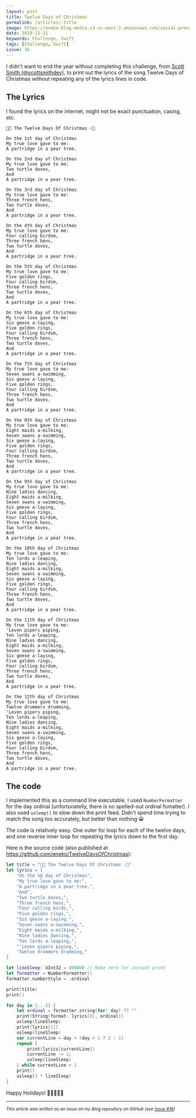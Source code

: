 ```yaml
---
layout: post
title: Twelve Days of Christmas
permalink: /articles/:title
image: https://eneko-blog-media.s3-us-west-2.amazonaws.com/social-preview/issue-16.png
date: 2020-12-31
keywords: Challenge, Swift
tags: [Challenge, Swift]
issue: 16
---
```


I didn't want to end the year without completing this challenge, from [Scott Smith (@scottsmithdev)](https://twitter.com/scottsmithdev/status/1341395333973225473), to print out the lyrics of the song Twelve Days of Christmas without repeating any of the lyrics lines in code.

## The Lyrics

I found the lyrics on the internet, might not be exact punctuation, casing, etc.

```
🎄🎶 The Twelve Days Of Christmas 🎶🎄 

On the 1st day of Christmas
My true love gave to me:
A partridge in a pear tree.

On the 2nd day of Christmas
My true love gave to me:
Two turtle doves,
And
A partridge in a pear tree.

On the 3rd day of Christmas
My true love gave to me:
Three french hens,
Two turtle doves,
And
A partridge in a pear tree.

On the 4th day of Christmas
My true love gave to me:
Four calling birdsm,
Three french hens,
Two turtle doves,
And
A partridge in a pear tree.

On the 5th day of Christmas
My true love gave to me:
Five golden rings,
Four calling birdsm,
Three french hens,
Two turtle doves,
And
A partridge in a pear tree.

On the 6th day of Christmas
My true love gave to me:
Six geese a-laying,
Five golden rings,
Four calling birdsm,
Three french hens,
Two turtle doves,
And
A partridge in a pear tree.

On the 7th day of Christmas
My true love gave to me:
Seven swans a-swimming,
Six geese a-laying,
Five golden rings,
Four calling birdsm,
Three french hens,
Two turtle doves,
And
A partridge in a pear tree.

On the 8th day of Christmas
My true love gave to me:
Eight maids a-milking,
Seven swans a-swimming,
Six geese a-laying,
Five golden rings,
Four calling birdsm,
Three french hens,
Two turtle doves,
And
A partridge in a pear tree.

On the 9th day of Christmas
My true love gave to me:
Nine ladies dancing,
Eight maids a-milking,
Seven swans a-swimming,
Six geese a-laying,
Five golden rings,
Four calling birdsm,
Three french hens,
Two turtle doves,
And
A partridge in a pear tree.

On the 10th day of Christmas
My true love gave to me:
Ten lords a-leaping,
Nine ladies dancing,
Eight maids a-milking,
Seven swans a-swimming,
Six geese a-laying,
Five golden rings,
Four calling birdsm,
Three french hens,
Two turtle doves,
And
A partridge in a pear tree.

On the 11th day of Christmas
My true love gave to me:
'Leven pipers piping,
Ten lords a-leaping,
Nine ladies dancing,
Eight maids a-milking,
Seven swans a-swimming,
Six geese a-laying,
Five golden rings,
Four calling birdsm,
Three french hens,
Two turtle doves,
And
A partridge in a pear tree.

On the 12th day of Christmas
My true love gave to me:
Twelve drummers drumming,
'Leven pipers piping,
Ten lords a-leaping,
Nine ladies dancing,
Eight maids a-milking,
Seven swans a-swimming,
Six geese a-laying,
Five golden rings,
Four calling birdsm,
Three french hens,
Two turtle doves,
And
A partridge in a pear tree.
```

## The code

I implemented this as a command line executable. I used `NumberFormatter`
for the day ordinal (unfortunatelly, there is no spelled-out ordinal fomatter). I also
used `usleep()` to slow down the print feed. Didn't spend time trying to match
the song too accurately, but better than nothing 😀

The code is relatively easy. One outer for loop for each of the twelve days, and 
one reverse inner loop for repeating the lyrics down to the first day.

Here is the source code (also published at https://github.com/eneko/TwelveDaysOfChristmas):

```swift
let title = "🎄🎶 The Twelve Days Of Christmas 🎶🎄"
let lyrics = [
    "On the %@ day of Christmas",
    "My true love gave to me:",
    "A partridge in a pear tree.",
    "And",
    "Two turtle doves,",
    "Three french hens,",
    "Four calling birds,",
    "Five golden rings,",
    "Six geese a-laying,",
    "Seven swans a-swimming,",
    "Eight maids a-milking,",
    "Nine ladies dancing,",
    "Ten lords a-leaping,",
    "'Leven pipers piping,",
    "Twelve drummers drumming,"
]

let lineSleep: UInt32 = 400000 // Make zero for instant print
let formatter = NumberFormatter()
formatter.numberStyle = .ordinal

print(title)
print()

for day in 1...12 {
    let ordinal = formatter.string(for: day) ?? ""
    print(String(format: lyrics[0], ordinal))
    usleep(lineSleep)
    print(lyrics[1])
    usleep(lineSleep)
    var currentLine = day + (day > 1 ? 2 : 1)
    repeat {
        print(lyrics[currentLine])
        currentLine -= 1;
        usleep(lineSleep)
    } while currentLine > 1
    print()
    usleep(3 * lineSleep)
}
```

Happy Holidays! 🎉🎄🎊🎇🎆



---

<i><small>This article was written as an issue on my Blog repository on GitHub (see <a target="_blank" href="https://github.com/eneko/Blog/issues/16">Issue #16</a>)</small></i>